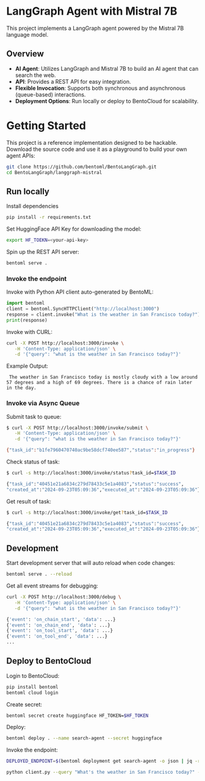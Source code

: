# LangGraph Agent with Mistral 7B

This project implements a LangGraph agent powered by the Mistral 7B language model. 

## Overview

- **AI Agent**: Utilizes LangGraph and Mistral 7B to build an AI agent that can search the web.
- **API**: Provides a REST API for easy integration.
- **Flexible Invocation**: Supports both synchronous and asynchronous (queue-based) interactions.
- **Deployment Options**: Run locally or deploy to BentoCloud for scalability.

# Getting Started

This project is a reference implementation designed to be hackable. Download the source code and use it as a playground to build your own agent APIs:

```bash
git clone https://github.com/bentoml/BentoLangGraph.git
cd BentoLangGraph/langgraph-mistral
```

## Run locally

Install dependencies
```bash
pip install -r requirements.txt
```

Set HuggingFace API Key for downloading the model:
```bash
export HF_TOEKN=<your-api-key>
```

Spin up the REST API server:
```bash
bentoml serve .
```

### Invoke the endpoint

Invoke with Python API client auto-generated by BentoML:
```python
import bentoml
client = bentoml.SyncHTTPClient("http://localhost:3000")
response = client.invoke("What is the weather in San Francisco today?")
print(response)
```

Invoke with CURL:
```bash
curl -X POST http://localhost:3000/invoke \
   -H 'Content-Type: application/json' \
   -d '{"query": "what is the weather in San Francisco today?"}'
```

Example Output:
```
 The weather in San Francisco today is mostly cloudy with a low around 57 degrees and a high of 69 degrees. There is a chance of rain later in the day.
 ```

### Invoke via Async Queue

Submit task to queue:
```bash
$ curl -X POST http://localhost:3000/invoke/submit \
   -H 'Content-Type: application/json' \
   -d '{"query": "what is the weather in San Francisco today?"}'

{"task_id":"b1fe7960470740ac9be58dcf740ee587","status":"in_progress"}
```

Check status of task:
```bash
$ curl -s http://localhost:3000/invoke/status?task_id=$TASK_ID

{"task_id":"40451e21a6834c279d78433c5e1a4083","status":"success",
"created_at":"2024-09-23T05:09:36","executed_at":"2024-09-23T05:09:36"}      
```

Get result of task:
```bash
$ curl -s http://localhost:3000/invoke/get?task_id=$TASK_ID

{"task_id":"40451e21a6834c279d78433c5e1a4083","status":"success",
"created_at":"2024-09-23T05:09:36","executed_at":"2024-09-23T05:09:36"}      
```

## Development

Start development server that will auto reload when code changes:
```bash
bentoml serve . --reload
```

Get all event streams for debugging:
```bash
curl -X POST http://localhost:3000/debug \
   -H 'Content-Type: application/json' \
   -d '{"query": "what is the weather in San Francisco today?"}'

{'event': 'on_chain_start', 'data': ...}
{'event': 'on_chain_end', 'data': ...}
{'event': 'on_tool_start', 'data': ...}
{'event': 'on_tool_end', 'data': ...}
...
```
## Deploy to BentoCloud

Login to BentoCloud:
```bash
pip install bentoml
bentoml cloud login
```

Create secret:
```bash
bentoml secret create huggingface HF_TOKEN=$HF_TOKEN
```

Deploy:

```bash
bentoml deploy . --name search-agent --secret huggingface
```

Invoke the endpoint:
```bash
DEPLOYED_ENDPOINT=$(bentoml deployment get search-agent -o json | jq -r ".endpoint_urls[0]")

python client.py --query "What's the weather in San Francisco today?" --url $DEPLOYED_ENDPOINT
```
